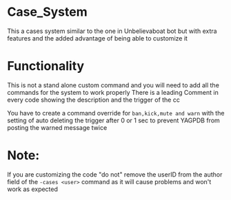 # Case_System 

This a cases system similar to the one in Unbelievaboat bot but with extra features and the added advantage of being able to customize it 

# Functionality

This is not a stand alone custom command and you will need to add all the commands for the system to work properly 
There is a leading Comment in every code showing the description and the trigger of the cc

You have to create a command override for `ban,kick,mute and warn` with the setting of auto deleting the trigger after 0 or 1 sec to prevent YAGPDB from posting the warned message twice

# Note:
If you are customizing the code "do not" remove the userID from the author field of the `-cases <user>` command as it will cause problems and won't work as expected
